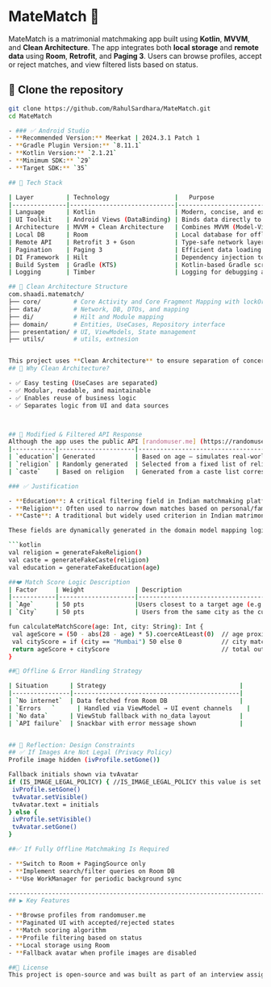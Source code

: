 # MateMatch 💍
MateMatch is a matrimonial matchmaking app built using **Kotlin**, **MVVM**, and **Clean Architecture**. The app integrates both **local storage** and **remote data** using **Room**, **Retrofit**, and **Paging 3**. Users can browse profiles, accept or reject matches, and view filtered lists based on status.

## 🚀 Clone the repository
   ```bash
   git clone https://github.com/RahulSardhara/MateMatch.git
   cd MateMatch

- ### ✅ Android Studio
- **Recommended Version:** Meerkat | 2024.3.1 Patch 1
- **Gradle Plugin Version:** `8.11.1`
- **Kotlin Version:** `2.1.21`
- **Minimum SDK:** `29`
- **Target SDK:** `35`
   
## 🔧 Tech Stack

| Layer         | Technology                  |   Purpose                                                            |
|---------------|-----------------------------|--------------------------------------------------------------------- |
| Language      | Kotlin                      | Modern, concise, and expressive language that integrates seamlessly with Android and improves code readability and maintainability |
| UI Toolkit    | Android Views (DataBinding) | Binds data directly to the XML views                                 |
| Architecture  | MVVM + Clean Architecture   | Combines MVVM (Model-View-ViewModel) for UI state separation and Clean Architecture to enforce layered, testable, and scalable code — separating domain logic, data sources, and UI concerns cleanly |
| Local DB      | Room                        | Local database for offline access                                    |
| Remote API    | Retrofit 3 + Gson           | Type-safe network layer with JSON parsing                            |
| Pagination    | Paging 3                    | Efficient data loading and pagination                                | 
| DI Framework  | Hilt                        | Dependency injection to reduce boilerplate and improve testability   |
| Build System  | Gradle (KTS)                | Kotlin-based Gradle scripts provide type safety, auto-completion, and cleaner build configuration |
| Logging       | Timber                      | Logging for debugging and error tracking                             |

## 📁 Clean Architecture Structure
com.shaadi.matematch/
├── core/         # Core Activity and Core Fragment Mapping with lockOrientation
├── data/         # Network, DB, DTOs, and mapping
├── di/           # Hilt and Module mapping
├── domain/       # Entities, UseCases, Repository interface
├── presentation/ # UI, ViewModels, State management
├── utils/        # utils, extnesion 


This project uses **Clean Architecture** to ensure separation of concerns and maintainability.
## 🧪 Why Clean Architecture?

- ✅ Easy testing (UseCases are separated)
- ✅ Modular, readable, and maintainable
- ✅ Enables reuse of business logic
- ✅ Separates logic from UI and data sources



## 🧪 Modified & Filtered API Response
Although the app uses the public API [randomuser.me] (https://randomuser.me/api/?results=10), which does not provide all the fields required in a matrimonial app, we’ve **augmented the response** to include three critical | Field      | Source              | Description                                                                 |
|------------|---------------------|-----------------------------------------------------------------------------|
| `education`| Generated           | Based on age — simulates real-world education levels like B.Tech, MBA       |
| `religion` | Randomly generated  | Selected from a fixed list of religions (Hindu, Muslim, Christian, etc.)    |
| `caste`    | Based on religion   | Generated from a caste list corresponding to the selected religion          |

### ✅ Justification

- **Education**: A critical filtering field in Indian matchmaking platforms.
- **Religion**: Often used to narrow down matches based on personal/family preferences.
- **Caste**: A traditional but widely used criterion in Indian matrimonial culture.

These fields are dynamically generated in the domain model mapping logic:

```kotlin
val religion = generateFakeReligion()
val caste = generateFakeCaste(religion)
val education = generateFakeEducation(age)

##❤️ Match Score Logic Description
| Factor     | Weight              | Description                                                                 |
|------------|---------------------|-----------------------------------------------------------------------------|
| `Age`      | 50 pts              |Users closest to a target age (e.g., 28) score higher; each year difference reduces 5 pts     |
| `City`     | 50 pts              | Users from the same city as the current user receive full city score    |

fun calculateMatchScore(age: Int, city: String): Int {
    val ageScore = (50 - abs(28 - age) * 5).coerceAtLeast(0)  // age proximity
    val cityScore = if (city == "Mumbai") 50 else 0           // city match
    return ageScore + cityScore                               // total out of 100
}

##📶 Offline & Error Handling Strategy

| Situation      | Strategy                                     |
|----------------|----------------------------------------------|
| `No internet`  | Data fetched from Room DB                    |
| `Errors	`      | Handled via ViewModel → UI event channels    |
| `No data`      | ViewStub fallback with no_data layout        |
| `API failure`  | Snackbar with error message shown            |


## 🧠 Reflection: Design Constraints
## ✅ If Images Are Not Legal (Privacy Policy)
Profile image hidden (ivProfile.setGone())

Fallback initials shown via tvAvatar
if (IS_IMAGE_LEGAL_POLICY) { //IS_IMAGE_LEGAL_POLICY this value is set from utils.Constant
    ivProfile.setGone()
    tvAvatar.setVisible()
    tvAvatar.text = initials
} else {
    ivProfile.setVisible()
    tvAvatar.setGone()
}

##✅ If Fully Offline Matchmaking Is Required

- **Switch to Room + PagingSource only
- **Implement search/filter queries on Room DB
- **Use WorkManager for periodic background sync

--------------------------------------------------------------------------------------
## ▶️ Key Features

- **Browse profiles from randomuser.me
- **Paginated UI with accepted/rejected states
- **Match scoring algorithm
- **Profile filtering based on status
- **Local storage using Room
- **Fallback avatar when profile images are disabled

##🙏 License
This project is open-source and was built as part of an interview assignment for Shaadi.com. It is intended solely for demonstration and evaluation purposes.
